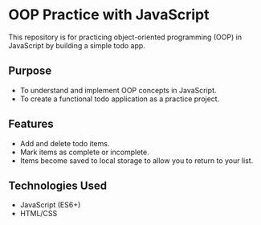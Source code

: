 # OOP Practice with JavaScript

This repository is for practicing object-oriented programming (OOP) in JavaScript by building a simple todo app.

## Purpose

- To understand and implement OOP concepts in JavaScript.
- To create a functional todo application as a practice project.

## Features

- Add and delete todo items.
- Mark items as complete or incomplete.
- Items become saved to local storage to allow you to return to your list.

## Technologies Used

- JavaScript (ES6+)
- HTML/CSS
